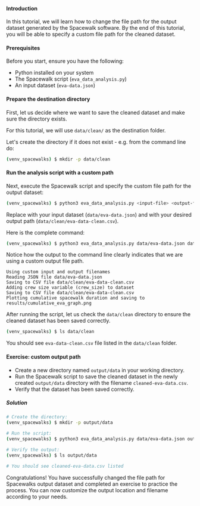 #### Introduction

In this tutorial, we will learn how to change the file path for the output dataset generated by the Spacewalk software.
By the end of this tutorial, you will be able to specify a custom file path for the cleaned dataset.

#### Prerequisites

Before you start, ensure you have the following:

- Python installed on your system
- The Spacewalk script (`eva_data_analysis.py`)
- An input dataset (`eva-data.json`)

####  Prepare the destination directory

First, let us decide where we want to save the cleaned dataset and make sure the directory exists.

For this tutorial, we will use `data/clean/` as the destination folder.

Let's create the directory if it does not exist - e.g. from the command line do:

```bash
(venv_spacewalks) $ mkdir -p data/clean
```

#### Run the analysis script with a custom path

Next, execute the Spacewalk script and specify the custom file path for the output dataset:
```bash
(venv_spacewalks) $ python3 eva_data_analysis.py <input-file> <output-file>
```

Replace <input-file> with your input dataset (`data/eva-data.json`) and <output-file> with your desired output path 
(`data/clean/eva-data-clean.csv`).

Here is the complete command:
```bash
(venv_spacewalks) $ python3 eva_data_analysis.py data/eva-data.json data/clean/eva-data-clean.csv
```

Notice how the output to the command line clearly indicates that we are using a custom output file path.

```output
Using custom input and output filenames
Reading JSON file data/eva-data.json
Saving to CSV file data/clean/eva-data-clean.csv
Adding crew size variable (crew_size) to dataset
Saving to CSV file data/clean/eva-data-clean.csv
Plotting cumulative spacewalk duration and saving to results/cumulative_eva_graph.png
```

After running the script, let us check the `data/clean` directory to ensure the
cleaned dataset has been saved correctly.

```bash
(venv_spacewalks) $ ls data/clean
```
You should see `eva-data-clean.csv` file listed in the `data/clean` folder.

#### Exercise: custom output path

+ Create a new directory named `output/data` in your working directory.
+ Run the Spacewalk script to save the cleaned dataset in the newly created `output/data` directory with the filename `cleaned-eva-data.csv`.
+ Verify that the dataset has been saved correctly.

##### Solution

```bash
# Create the directory:
(venv_spacewalks) $ mkdir -p output/data

# Run the script:
(venv_spacewalks) $ python3 eva_data_analysis.py data/eva-data.json output/data/cleaned-eva-data.csv

# Verify the output:
(venv_spacewalks) $ ls output/data

# You should see cleaned-eva-data.csv listed
```

Congratulations! You have successfully changed the file path for Spacewalks output dataset
and completed an exercise to practice the process. You can now customize the output location
and filename according to your needs.
